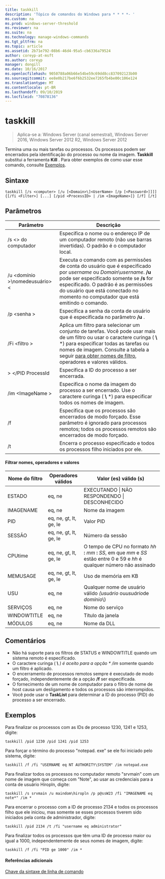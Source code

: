 ```yaml
---
title: taskkill
description: 'Tópico de comandos do Windows para * * * *- '
ms.custom: na
ms.prod: windows-server-threshold
ms.reviewer: na
ms.suite: na
ms.technology: manage-windows-commands
ms.tgt_pltfrm: na
ms.topic: article
ms.assetid: 2b71e792-08b6-46d4-95a5-cb6336a79524
author: coreyp-at-msft
ms.author: coreyp
manager: dongill
ms.date: 10/16/2017
ms.openlocfilehash: 9050788a06b66e54be59c69dd8cc837092123b00
ms.sourcegitcommit: ee8e0b217be6f6b2532ee7265fb4be00c106e124
ms.translationtype: MT
ms.contentlocale: pt-BR
ms.lasthandoff: 09/10/2019
ms.locfileid: "70878136"
---
```

# <a name="taskkill"></a>taskkill

>Aplica-se a: Windows Server (canal semestral), Windows Server 2016, Windows Server 2012 R2, Windows Server 2012

Termina uma ou mais tarefas ou processos. Os processos podem ser encerrados pela identificação do processo ou nome da imagem. **Taskkill** substitui a ferramenta **Kill** .
Para obter exemplos de como usar esse comando, consulte [Exemplos](#examples).

## <a name="syntax"></a>Sintaxe

```
taskkill [/s <computer> [/u [<Domain>\]<UserName> [/p [<Password>]]]] {[/fi <Filter>] [...] [/pid <ProcessID> | /im <ImageName>]} [/f] [/t]
```

## <a name="parameters"></a>Parâmetros

|         Parâmetro         |                                                                                                                                        Descrição                                                                                                                                        |
|---------------------------|-------------------------------------------------------------------------------------------------------------------------------------------------------------------------------------------------------------------------------------------------------------------------------------------|
|      /s \<> do computador       |                                                                                    Especifica o nome ou o endereço IP de um computador remoto (não use barras invertidas). O padrão é o computador local.                                                                                     |
| /u \<domínio >\\nomedeusuário>\< | Executa o comando com as permissões de conta do usuário que é especificado por *username* ou *Domain*\\*username*. **/u** pode ser especificado somente se **/s** for especificado. O padrão é as permissões do usuário que está conectado no momento no computador que está emitindo o comando. |
|      /p \<senha >       |                                                                                                   Especifica a senha da conta de usuário que é especificada no parâmetro **/u** .                                                                                                   |
|       /Fi \<filtro >       |          Aplica um filtro para selecionar um conjunto de tarefas. Você pode usar mais de um filtro ou usar o caractere curinga ( **\\** \*) para especificar todas as tarefas ou nomes de imagem. Consulte a tabela a seguir [para obter nomes de filtro](#filter-names-operators-and-values), operadores e valores válidos.           |
|     > \</PID ProcessId     |                                                                                                                 Especifica a ID do processo a ser encerrada.                                                                                                                 |
|     /im \<ImageName >      |                                                                                Especifica o nome da imagem do processo a ser encerrado. Use o caractere curinga ( **\\** \*) para especificar todos os nomes de imagem.                                                                                |
|            /f             |                                                                    Especifica que os processos são encerrados de modo forçado. Esse parâmetro é ignorado para processos remotos; todos os processos remotos são encerrados de modo forçado.                                                                     |
|            /t             |                                                                                                          Encerra o processo especificado e todos os processos filho iniciados por ele.                                                                                                          |

#### <a name="filter-names-operators-and-values"></a>Filtrar nomes, operadores e valores

| Nome do filtro |    Operadores válidos     |                                                                Valor (es) válido (s)                                                                |
|-------------|------------------------|----------------------------------------------------------------------------------------------------------------------------------------------|
|   ESTADO    |         eq, ne         |                                                 EXECUTANDO &#124; NÃO RESPONDENDO &#124; DESCONHECIDO                                                 |
|  IMAGENAME  |         eq, ne         |                                                                  Nome da imagem                                                                  |
|     PID     | eq, ne, gt, lt, ge, le |                                                                  Valor PID                                                                   |
|   SESSÃO   | eq, ne, gt, lt, ge, le |                                                                Número da sessão                                                                |
|   CPUtime   | eq, ne, gt, lt, ge, le | O tempo de CPU no formato <em>hh</em> **:** <em>mm</em> **:** <em>SS</em>, em que *mm* e *SS* estão entre 0 e 59 e *hh* é qualquer número não assinado |
|  MEMUSAGE   | eq, ne, gt, lt, ge, le |                                                              Uso de memória em KB                                                              |
|  USU   |         eq, ne         |                                               Qualquer nome de usuário válido *(usuário* ou*usuário*de *domínio*\\)                                               |
|  SERVIÇOS   |         eq, ne         |                                                                 Nome do serviço                                                                 |
| WINDOWTITLE |         eq, ne         |                                                                 Título da janela                                                                 |
|   MÓDULOS   |         eq, ne         |                                                                   Nome da DLL                                                                   |

## <a name="remarks"></a>Comentários
* Não há suporte para os filtros de STATUS e WINDOWTITLE quando um sistema remoto é especificado.
* O caractere curinga ( **\\** <em>) é aceito para a opção * */im</em>*  somente quando um filtro é aplicado.
* O encerramento de processos remotos sempre é executado de modo forçado, independentemente de a opção **/f** ser especificada.
* O fornecimento de um nome de computador para o filtro de nome de host causa um desligamento e todos os processos são interrompidos.
* Você pode usar o **TaskList** para determinar a ID do processo (PID) do processo a ser encerrado.

## <a name="examples"></a>Exemplos

Para finalizar os processos com as IDs de processo 1230, 1241 e 1253, digite:

```
taskkill /pid 1230 /pid 1241 /pid 1253
```

Para forçar o término do processo "notepad. exe" se ele foi iniciado pelo sistema, digite:

```
taskkill /f /fi "USERNAME eq NT AUTHORITY\SYSTEM" /im notepad.exe
```

Para finalizar todos os processos no computador remoto "srvmain" com um nome de imagem que começa com "Note", ao usar as credenciais para a conta de usuário Hiropln, digite:

```
taskkill /s srvmain /u maindom\hiropln /p p@ssW23 /fi "IMAGENAME eq note*" /im *
```

Para encerrar o processo com a ID de processo 2134 e todos os processos filho que ele iniciou, mas somente se esses processos tiverem sido iniciados pela conta de administrador, digite:

```
taskkill /pid 2134 /t /fi "username eq administrator"
```

Para finalizar todos os processos que têm uma ID de processo maior ou igual a 1000, independentemente de seus nomes de imagem, digite:

```
taskkill /f /fi "PID ge 1000" /im *
```

#### <a name="additional-references"></a>Referências adicionais
[Chave da sintaxe de linha de comando](command-line-syntax-key.md)

